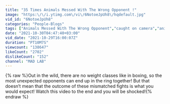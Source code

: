 ```yaml
---
title: "35 Times Animals Messed With The Wrong Opponent !"
image: "https:\/\/i.ytimg.com\/vi\/6NotoeJpUh8\/hqdefault.jpg"
vid_id: "6NotoeJpUh8"
categories: "People-Blogs"
tags: ["Animals Messed With The Wrong Opponent","caught on camera","animal attack"]
date: "2021-10-30T04:47:40+03:00"
vid_date: "2021-10-29T16:00:07Z"
duration: "PT10M7S"
viewcount: "138647"
likeCount: "2702"
dislikeCount: "152"
channel: "MAD LAB"
---
```

{% raw %}Out in the wild, there are no weight classes like in boxing, so the most unexpected opponents can end up in the ring together! But that doesn’t mean that the outcome of these mismatched fights is what you would expect! Watch this video to the end and you will be shocked!{% endraw %}
